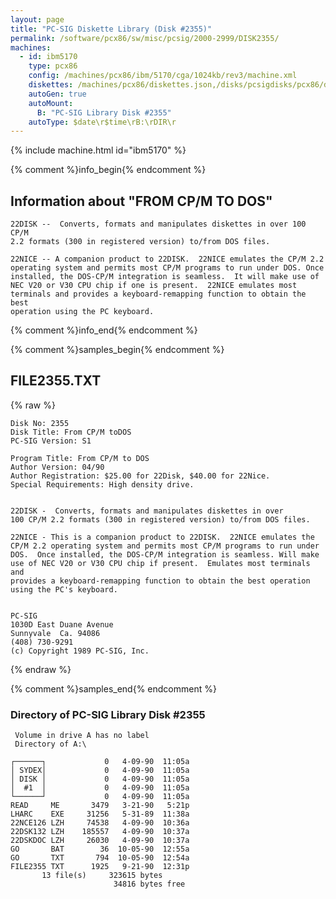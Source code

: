 ```yaml
---
layout: page
title: "PC-SIG Diskette Library (Disk #2355)"
permalink: /software/pcx86/sw/misc/pcsig/2000-2999/DISK2355/
machines:
  - id: ibm5170
    type: pcx86
    config: /machines/pcx86/ibm/5170/cga/1024kb/rev3/machine.xml
    diskettes: /machines/pcx86/diskettes.json,/disks/pcsigdisks/pcx86/diskettes.json
    autoGen: true
    autoMount:
      B: "PC-SIG Library Disk #2355"
    autoType: $date\r$time\rB:\rDIR\r
---
```


{% include machine.html id="ibm5170" %}

{% comment %}info_begin{% endcomment %}

## Information about "FROM CP/M TO DOS"

    22DISK --  Converts, formats and manipulates diskettes in over 100 CP/M
    2.2 formats (300 in registered version) to/from DOS files.
    
    22NICE -- A companion product to 22DISK.  22NICE emulates the CP/M 2.2
    operating system and permits most CP/M programs to run under DOS. Once
    installed, the DOS-CP/M integration is seamless.  It will make use of
    NEC V20 or V30 CPU chip if one is present.  22NICE emulates most
    terminals and provides a keyboard-remapping function to obtain the best
    operation using the PC keyboard.
{% comment %}info_end{% endcomment %}

{% comment %}samples_begin{% endcomment %}

## FILE2355.TXT

{% raw %}
```
Disk No: 2355                                                           
Disk Title: From CP/M toDOS                                             
PC-SIG Version: S1                                                      
                                                                        
Program Title: From CP/M to DOS                                         
Author Version: 04/90                                                   
Author Registration: $25.00 for 22Disk, $40.00 for 22Nice.              
Special Requirements: High density drive.                               
                                                                        
                                                                        
22DISK -  Converts, formats and manipulates diskettes in over           
100 CP/M 2.2 formats (300 in registered version) to/from DOS files.     
                                                                        
22NICE - This is a companion product to 22DISK.  22NICE emulates the    
CP/M 2.2 operating system and permits most CP/M programs to run under   
DOS.  Once installed, the DOS-CP/M integration is seamless. Will make   
use of NEC V20 or V30 CPU chip if present.  Emulates most terminals and 
provides a keyboard-remapping function to obtain the best operation     
using the PC's keyboard.                                                
                                                                        
                                                                        
PC-SIG                                                                  
1030D East Duane Avenue                                                 
Sunnyvale  Ca. 94086                                                    
(408) 730-9291                                                          
(c) Copyright 1989 PC-SIG, Inc.                                         
```
{% endraw %}

{% comment %}samples_end{% endcomment %}

### Directory of PC-SIG Library Disk #2355

     Volume in drive A has no label
     Directory of A:\

    ┌──────┐             0   4-09-90  11:05a
    │ SYDEX│             0   4-09-90  11:05a
    │ DISK │             0   4-09-90  11:05a
    │  #1  │             0   4-09-90  11:05a
    └──────┘             0   4-09-90  11:05a
    READ     ME       3479   3-21-90   5:21p
    LHARC    EXE     31256   5-31-89  11:38a
    22NCE126 LZH     74538   4-09-90  10:36a
    22DSK132 LZH    185557   4-09-90  10:37a
    22DSKDOC LZH     26030   4-09-90  10:37a
    GO       BAT        36  10-05-90  12:55a
    GO       TXT       794  10-05-90  12:54a
    FILE2355 TXT      1925   9-21-90  12:31p
           13 file(s)     323615 bytes
                           34816 bytes free
